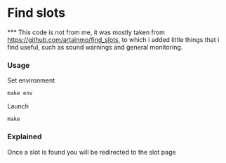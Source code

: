 # Find slots

*** This code is not from me, it was mostly taken from https://github.com/artainmo/find_slots, to which i added little things that i find useful, such as sound warnings and general monitoring.

### Usage

  Set environment

  ```
  make env
  ```

  Launch

  ```
  make
  ```

### Explained

Once a slot is found you will be redirected to the slot page

